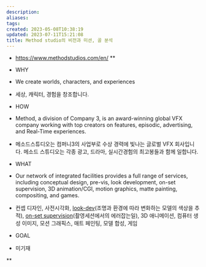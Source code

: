 ```yaml
---
description:
aliases: 
tags: 
created: 2023-05-08T10:38:19
updated: 2023-07-11T15:21:08
title: Method studio의 비전과 미션, 골 분석
---
```

- https://www.methodstudios.com/en/
**

-   WHY
    

-   We create worlds, characters, and experiences
    
-   세상, 캐릭터, 경험을 창조합니다.
    

-   HOW
    

-   Method, a division of Company 3, is an award-winning global VFX company working with top creators on features, episodic, advertising, and Real-Time experiences.
    
-   메소드스튜디오는 컴퍼니3의 사업부로 수상 경력에 빛나는 글로벌 VFX 회사입니다. 메소드 스튜디오는 각종 광고, 드라마, 실시간경험의 최고봉들과 함께 일합니다.
    

-   WHAT
    

-   Our network of integrated facilities provides a full range of services, including conceptual design, pre-vis, look development, on-set supervision, 3D animation/CGI, motion graphics, matte painting, compositing, and games.
    
-   컨셉 디자인, 사전시각화, [look-dev](https://disneyanimation.com/process/look-development/)(조명과 환경에 따라 변화하는 모델의 색상을 추적), [on-set supervision](https://www.visionage-vfx.com/on-set-supervision/)(촬영세션에서의 에러잡는일), 3D 애니메이션, 컴퓨터 생성 이미지, 모션 그래픽스, 매트 페인팅, 모델 합성, 게임
    

-   GOAL
    

-   미기재
    



**